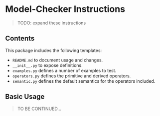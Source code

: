 # Model-Checker Instructions

> TODO: expand these instructions

## Contents

This package includes the following templates:
  - `README.md` to document usage and changes.
  - `__init__.py` to expose definitions.
  - `examples.py` defines a number of examples to test.
  - `operators.py` defines the primitive and derived operators.
  - `semantic.py` defines the default semantics for the operators included.

## Basic Usage

> TO BE CONTINUED...
